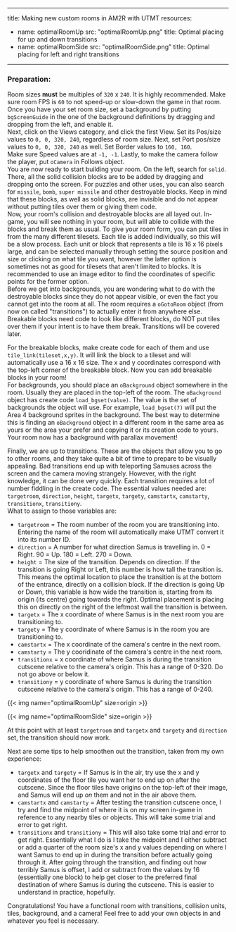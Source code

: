 
---
title: Making new custom rooms in AM2R with UTMT
resources: 
  - name: optimalRoomUp
    src: "optimalRoomUp.png"
    title: Optimal placing for up and down transitions
  - name: optimalRoomSide
    src: "optimalRoomSide.png"
    title: Optimal placing for left and right transitions
---

### Preparation:
Room sizes __must__ be multiples of `320` x `240`. It is highly recommended. Make sure room FPS is `60` to not speed-up or slow-down the game in that room.  
Once you have your set room size, set a background by putting `bgScreenGuide` in the one of the background definitions by dragging and dropping from the left, and enable it.  
Next, click on the Views category, and click the first View. Set its Pos/size values to `0, 0, 320, 240`, regardless of room size. Next, set Port pos/size values to `0, 0, 320, 240` as well. Set Border values to `160, 160`.  
Make sure Speed values are at `-1, -1`.
Lastly, to make the camera follow the player, put `oCamera` in Follows object.  
You are now ready to start building your room. On the left, search for `solid`. There, all the solid collision blocks are to be added by dragging and dropping onto the screen. For puzzles and other uses, you can also search for `missile`, `bomb`, `super missile` and other destroyable blocks. Keep in mind that these blocks, as well as solid blocks, are invisible and do not appear without putting tiles over them or giving them code.  
Now, your room's collision and destroyable blocks are all layed out. In-game, you will see nothing in your room, but will able to collide with the blocks and break them as usual. To give your room form, you can put tiles in from the many different tilesets. Each tile is added individually, so this will be a slow process. Each unit or block that represents a tile is 16 x 16 pixels large, and can be selected manually through setting the source position and size or clicking on what tile you want, however the latter option is sometimes not as good for tilesets that aren't limited to blocks. It is recommended to use an image editor to find the coordinates of specific points for the former option.  
Before we get into backgrounds, you are wondering what to do with the destroyable blocks since they do not appear visible, or even the fact you cannot get into the room at all. The room requires a `oGotoRoom` object (from now on called "transitions") to actually enter it from anywhere else. Breakable blocks need code to look like different blocks, do NOT put tiles over them if your intent is to have them break.
Transitions will be covered later.

For the breakable blocks, make create code for each of them and use `tile_link(tileset,x,y)`. It will link the block to a tileset and will automatically use a 16 x 16 size. The x and y coordinates correspond with the top-left corner of the breakable block. Now you can add breakable blocks in your room!  
For backgrounds, you should place an `oBackground` object somewhere in the room. Usually they are placed in the top-left of the room. The `oBackground` object has create code `load_bgset(value)`. The value is the set of backgrounds the object will use. For example, `load_bgset(7)` will put the Area 4 background sprites in the background. The best way to determine this is finding an `oBackground` object in a different room in the same area as yours or the area your prefer and copying it or its creation code to yours. Your room now has a background with parallax movement!

Finally, we are up to transitions. These are the objects that allow you to go to other rooms, and they take quite a bit of time to prepare to be visually appealing. Bad transitions end up with teleporting Samuses across the screen and the camera moving strangely. However, with the right knowledge, it can be done very quickly. Each transition requires a lot of number fiddling in the create code. The essential values needed are: `targetroom`, `direction`, `height`, `targetx`, `targety`, `camstartx`, `camstarty`, `transitionx`, `transitiony`.  
What to assign to those variables are:
- `targetroom` = The room number of the room you are transitioning into. Entering the name of the room will automatically make UTMT convert it into its number ID.
- `direction` = A number for what direction Samus is travelling in. 0 = Right. 90 = Up. 180 = Left. 270 = Down.
- `height` = The size of the transition. Depends on direction. If the transition is going Right or Left, this number is how tall the transition is. This means the optimal location to place the transition is at the bottom of the entrance, directly on a collision block. If the direction is going Up or Down, this variable is how wide the transition is, starting from its origin (its centre) going towards the right. Optimal placement is placing this on directly on the right of the leftmost wall the transition is between. 
- `targetx` = The x coordinate of where Samus is in the next room you are transitioning to.
- `targety` = The y coordinate of where Samus is in the room you are transitioning to.
- `camstartx` = The x coordinate of the camera's centre in the next room.
- `camstarty` = The y cooridinate of the camera's centre in the next room. 
- `transitionx` = x coordinate of where Samus is during the transition cutscene relative to the camera's origin. This has a range of 0-320. Do not go above or below it.
- `transitiony` = y coordinate of where Samus is during the transition cutscene relative to the camera's origin. This has a range of 0-240.

{{< img name="optimalRoomUp" size=origin >}}

{{< img name="optimalRoomSide" size=origin >}}

At this point with at least `targetroom` and `targetx` and `targety` and `direction` set, the transition should now work.

Next are some tips to help smoothen out the transition, taken from my own experience:  
- `targetx` and `targety` = If Samus is in the air, try use the x and y coordinates of the floor tile you want her to end up on after the cutscene. Since the floor tiles have origins on the top-left of their image, and Samus will end up *on* them and not in the air above them.
- `camstartx` and `camstarty` = After testing the transition cutscene once, I try and find the midpoint of where it is on my screen in-game in reference to any nearby tiles or objects. This will take some trial and error to get right.
- `transitionx` and `transitiony` = This will also take some trial and error to get right. Essentially what I do is I take the midpoint and I either subtract or add a quarter of the room size's x and y values depending on where I want Samus to end up in during the transition before actually going through it. After going through the transition, and finding out how terribly Samus is offset, I add or subtract from the values by 16 (essentially one block) to help get closer to the preferred final destination of where Samus is during the cutscene. This is easier to understand in practice, hopefully.

Congratulations! You have a functional room with transitions, collision units, tiles, background, and a camera! Feel free to add your own objects in and whatever you feel is necessary.
